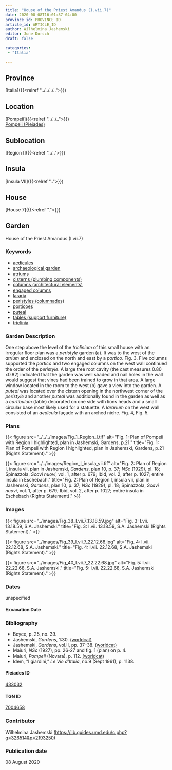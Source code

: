 ```yaml
---
title: "House of the Priest Amandus (I.vii.7)"
date: 2020-08-08T16:01:37-04:00
province_id: PROVINCE_ID
article_id: ARTICLE_ID
author: Wilhelmina Jashemski
editor: June Dorsch
draft: false

categories:
 - "Italia"

---
```


## Province

[Italia]({{<relref "../../../..">}})

## Location

[Pompeii]({{<relref "../../..">}}) \
[Pompeii (Pleiades)](https://pleiades.stoa.org/places/433032)

## Sublocation

[Region I]({{<relref "../..">}})

<!--### Sublocation Description-->

<!-- DESCRIPTION -->

## Insula

[Insula VII]({{<relref "..">}})

## House

[House 7]({{<relref ".">}})

## Garden

House of the Priest Amandus (I.vii.7)

### Keywords

- [aedicules](http://vocab.getty.edu/page/aat/300002574)
- [archaeological garden](#)
- [atriums](http://vocab.getty.edu/page/aat/300004097)
- [cisterns (plumbing components)](http://vocab.getty.edu/page/aat/300052558)
- [columns (architectural elements)](http://vocab.getty.edu/page/aat/300001571)
- [engaged columns](http://vocab.getty.edu/page/aat/300001638)
- [lararia](http://vocab.getty.edu/page/aat/300400600)
- [peristyles (columnades)](http://vocab.getty.edu/page/aat/300004029)
- [porticoes](http://vocab.getty.edu/page/aat/300004145)
- [puteal](#)
- [tables (support furniture)](http://vocab.getty.edu/page/aat/300039548)
- [triclinia](http://vocab.getty.edu/page/aat/300004359)

### Garden Description

One step above the level of the *triclinium* of this small house with an irregular floor plan was a *peristyle* garden (a). It was to the west of the *atrium* and enclosed on the north and east by a *portico*. Fig. 3. Five columns supported the *portico* and two engaged columns on the west wall continued the order of the *peristyle*. A large tree root cavity (the cast measures 0.80 x0.82) indicated that the garden was well shaded and nail holes in the wall would suggest that vines had been trained to grow in that area. A large window located in the room to the west (b) gave a view into the garden. A *puteal* was located over the cistern opening in the northwest corner of the *peristyle* and another *puteal* was additionally found in the garden as well as a *cartibulum* (table) decorated on one side with lions heads and a small circular base most likely used for a statuette. A *lararium* on the west wall consisted of an *aedicula* façade with an arched niche. Fig. 4, Fig. 5.

<!--### Maps-->

<!--
OLD WAY (DO NOT USE)
![alt_text](../../images/image_name.ext)
*CAPTION*

NEW WAY ↓↓↓↓
{{< figure src="../../images/image_name.ext" alt="ALT_TEXT" title="CAPTION" >}}
-->

### Plans

{{< figure src="../../../images/Fig_1_Region_I.tif" alt="Fig. 1: Plan of Pompeii with Region I highlighted, plan in Jashemski, Gardens, p.21." title="Fig. 1: Plan of Pompeii with Region I highlighted, plan in Jashemski, Gardens, p.21 (Rights Statement)." >}}

{{< figure src="../../images/Region_I_insula_vii.tif" alt="Fig. 2: Plan of Region I, insula vii, plan in Jashemski, *Gardens*, plan 10, p. 37; *NSc* (1929), pl. 18; Spinazzola, *Scavi nuovi*, vol. 1, after p. 679; Ibid, vol. 2, after p. 1027; entire insula in Eschebach." title="Fig. 2: Plan of Region I, insula vii, plan in Jashemski, *Gardens*, plan 10, p. 37; *NSc* (1929), pl. 18; Spinazzola, *Scavi nuovi*, vol. 1, after p. 679; Ibid, vol. 2, after p. 1027; entire insula in Eschebach (Rights Statement)." >}}

### Images

{{< figure src="../images/Fig_38_I.vii.7_13.18.59.jpg" alt="Fig. 3: I.vii. 13.18.59, S.A. Jashemski." title="Fig. 3: I.vii. 13.18.59, S.A. Jashemski (Rights Statement)." >}}

{{< figure src="../images/Fig_39_I.vii.7_22.12.68.jpg" alt="Fig. 4: I.vii. 22.12.68, S.A. Jashemski." title="Fig. 4: I.vii. 22.12.68, S.A. Jashemski (Rights Statement)." >}}

{{< figure src="../images/Fig_40_I.vii.7_22.22.68.jpg" alt="Fig. 5: I.vii. 22.22.68, S.A. Jashemski." title="Fig. 5: I.vii. 22.22.68, S.A. Jashemski (Rights Statement)." >}}

### Dates

unspecified

#### Excavation Date


### Bibliography

* Boyce, p. 25, no. 39.
* Jashemski, *Gardens*, 1:30. [(worldcat)](http://www.worldcat.org/oclc/884024123)
* Jashemski, *Gardens*, vol.II, pp. 37–38. [(worldcat)](http://www.worldcat.org/oclc/921816405)
* Maiuri, *NSc* (1927), pp. 26-27 and fig. 1 (plan) on p. 4.
* Maiuri, *Pompeii* (Novara), p. 112. [(worldcat)](http://www.worldcat.org/oclc/470375462)
* Idem, “I giardini,” *Le Vie d’Italia*, no.9 (Sept 1961), p. 1138.

<!--#### Periodo ID-->

<!-- [PERIODO_ID](https://pleiades.stoa.org/places/PLEIADES_ID) -->

#### Pleiades ID

[433032](https://pleiades.stoa.org/places/433032)

#### TGN ID

[7004658](http://vocab.getty.edu/page/tgn/7004658)

### Contributor

Wilhelmina Jashemski (https://lib.guides.umd.edu/c.php?g=326514&p=2193250)

### Publication date

08 August 2020

<!--### Related articles-->

<!-- Links to other related articles. Leave blank for now -->
